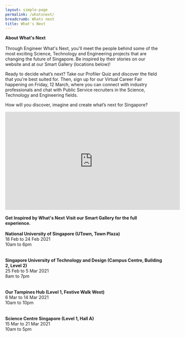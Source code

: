 ```yaml
---
layout: simple-page
permalink: /whatsnext/
breadcrumb: Whats next
title: What's Next
---
```


<b>About What's Next</b>
<br>
<br>
Through Engineer What's Next, you'll meet the people behind some of the most exciting Science, Technology and Engineering projects that are changing the future of Singapore. Be inspired by their stories on our website and at our Smart Gallery (locations below)! 

Ready to decide what’s next? Take our Profiler Quiz and discover the field that you're best suited for. Then, sign up for our Virtual Career Fair happening on Friday, 12 March, where you can connect with industry professionals and chat with Public Service recruiters in the Science, Technology and Engineering fields.

How will you discover, imagine and create what’s next for Singapore?
<br>
<div class="bp-youtube">
<iframe width="560" height="315" src="https://www.youtube.com/embed/wXiouZalD68" frameborder="0" allow="accelerometer; autoplay; encrypted-media; gyroscope; picture-in-picture" allowfullscreen></iframe>
</div>
<br>
<b>Get Inspired by What's Next</b>
<b>Visit our Smart Gallery for the full experience.</b>
<br>
<br>
<b>National University of Singapore (UTown, Town Plaza)</b>
<br>
18 Feb to 24 Feb 2021
<br>
10am to 6pm
<br>
<br>
<br>
<b>Singapore University of Technology and Design (Campus Centre, Building 2, Level 2)</b>
<br>
25 Feb to 5 Mar 2021
<br>
8am to 7pm
<br>
<br>
<br>
<b>Our Tampines Hub (Level 1, Festive Walk West)</b>
<br>
6 Mar to 14 Mar 2021
<br>
10am to 10pm
<br>
<br>
<br>
<b>Science Centre Singapore (Level 1, Hall A)</b>
<br>
15 Mar to 21 Mar 2021
<br>
10am to 5pm
<br>
<br>
<br>
